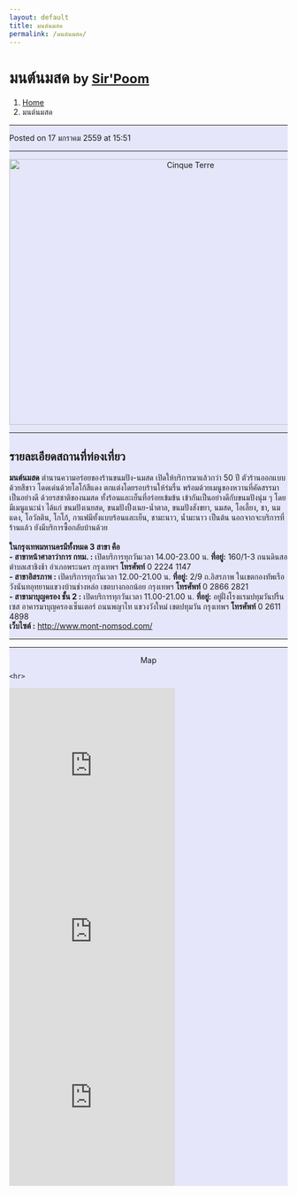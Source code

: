 ```yaml
---
layout: default
title: มนต์นมสด
permalink: /มนต์นมสด/
---
```


<!-- Page Content -->
<div class="container">

<!-- Page Heading/Breadcrumbs -->
<div class="row">
<div class="col-lg-12">
<h1 class="page-header"> มนต์นมสด
  <small>by <a href="#"> Sir'Poom</a>
  </small>
</h1>
<ol class="breadcrumb">
  <li><a href="index.html">Home</a>
  </li>
  <li class="active">มนต์นมสด</li>
</ol>
</div>
</div>
<!-- /.row -->

<!-- Content Row -->
<div class="row">

<!-- Blog Post Content Column -->
<div class="col-md-8" style="background-color:lavender;" >

<!-- Blog Post -->

<hr>

<!-- Date/Time -->
<p><i class="fa fa-clock-o"></i> Posted on 17 มกราคม 2559 at 15:51 </p>

<hr>

<!-- Preview Image -->
<center>
<img src="https://lh3.googleusercontent.com/-oqMAzk2NGxE/VBM_2qRY9dI/AAAAAAAAJcA/TJGKmIKUj6o/w1200-h800-no/MON1110.jpg"
class="img-thumbnail" alt="Cinque Terre" width="640" height="480">
</center>

<hr>

<!-- Post Content -->
<h2>รายละเอียดสถานที่ท่องเที่ยว</h2>
<p class="lead">
<div class="well well-lg">
    <b>มนต์นมสด</b> ตำนานความอร่อยของร้านขนมปัง-นมสด เปิดให้บริการมาแล้วกว่า 50 ปี ตัวร้านออกแบบด้วยสีขาว โดดเด่นด้วยโลโก้สีแดง ตกแต่งโดยรอบร้านให้ร่มรื่น พร้อมด้วยเมนูของหวานที่คัดสรรมาเป็นอย่างดี ด้วยรสชาติของนมสด ทั้งร้อนและเย็นที่อร่อยเข้มข้น เข้ากันเป็นอย่างดีกับขนมปังนุ่ม ๆ โดยมีเมนูแนะนำ ได้แก่ ขนมปังเนยสด, ขนมปังปิ้งเนย-น้ำตาล, ขนมปังสังขยา, นมสด, โอเลี้ยง, ชา, นมแดง, โอวัลติน, โกโก้, กาแฟมีทั้งแบบร้อนและเย็น, ชามะนาว, น้ำมะนาว เป็นต้น นอกจากจะบริการที่ร้านแล้ว ยังมีบริการซื้อกลับบ้านด้วย
    <br>
    <br><b>ในกรุงเทพมหานครมีทั้งหมด 3 สาขา คือ</b>
    <br><b> - สาขาหน้าศาลาว่าการ กทม. :</b> เปิดบริการทุกวันเวลา 14.00-23.00 น. <b>ที่อยู่:</b> 160/1-3 ถนนดินสอ ตำบลเสาชิงช้า อำเภอพระนคร กรุงเทพฯ <b>โทรศัพท์</b> 0 2224 1147
    <br><b> - สาขาอิสรภาพ :</b> เปิดบริการทุกวันเวลา 12.00-21.00 น. <b>ที่อยู่:</b> 2/9 ถ.อิสรภาพ ในเขตกองทัพเรือวังนันทอุทยานแขวงบ้านช่างหล่อ เขตบางกอกน้อย กรุงเทพฯ <b>โทรศัพท์</b> 0 2866 2821
    <br><b> - สาขามาบุญครอง ชั้น 2 :</b> เปิดบริการทุกวันเวลา 11.00-21.00 น. <b>ที่อยู่:</b> อยู่ฝั่งโรงแรมปทุมวันปริ้นเซส อาคารมาบุญครองเซ็นเตอร์ ถนนพญาไท แขวงวังใหม่ เขตปทุมวัน กรุงเทพฯ <b>โทรศัพท์</b> 0 2611 4898
    <br><b>เว็บไซต์ :</b> <a href="http://www.mont-nomsod.com/"target="_blank">http://www.mont-nomsod.com/</a>
  </div>

<hr>

  </div>
  <div class="col-md-4" style="background-color:lavender;">
    <hr>
    <div class="well well-lg">
    <center><p><i class="fa fa-3x fa-map-marker"></i> Map</p></center>

    <hr>
<iframe src="https://www.google.com/maps/embed?pb=!1m14!1m8!1m3!1d124014.74424270848!2d100.480013!3d13.751065!3m2!1i1024!2i768!4f13.1!3m3!1m2!1s0x0%3A0xc9910eb022aab563!2z4Lih4LiZ4LiV4LmM4LiZ4Lih4Liq4LiU!5e0!3m2!1sth!2sus!4v1453021616486" width="300" height="300" frameborder="0" style="border:0" allowfullscreen></iframe>
<iframe src="https://www.google.com/maps/embed?pb=!1m14!1m8!1m3!1d15501.708348411841!2d100.465554!3d13.753099!3m2!1i1024!2i768!4f13.1!3m3!1m2!1s0x0%3A0x64dc36d6dd9d481e!2z4Lih4LiZ4LiV4LmM4LiZ4Lih4Liq4LiUIOC4quC4suC4guC4suC4reC4tOC4quC4o-C4oOC4suC4niAoTW9udCBOb21zb2QgSXNhcmFwaGFiKQ!5e0!3m2!1sth!2sus!4v1453021680943" width="300" height="300" frameborder="0" style="border:0" allowfullscreen></iframe>
<iframe src="https://www.google.com/maps/embed?pb=!1m14!1m8!1m3!1d15502.276806360993!2d100.530041!3d13.744512!3m2!1i1024!2i768!4f13.1!3m3!1m2!1s0x30e2992d3500e419%3A0xbb82852c9d6f1d43!2z4Lij4LmJ4Liy4LiZ4Lih4LiZ4LiV4LmM4LiZ4Lih4Liq4LiUIOC4quC4suC4guC4suC4oeC4suC4muC4uOC4jeC4hOC4o-C4reC4hw!5e0!3m2!1sth!2sus!4v1453021765075" width="300" height="300" frameborder="0" style="border:0" allowfullscreen></iframe>
  </div>


  </div>
</div>
</div>

</div>

</div>

